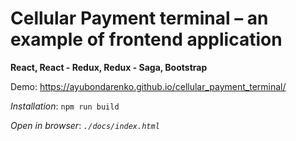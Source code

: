 # Cellular Payment terminal – an example of frontend application

**React, React - Redux, Redux - Saga, Bootstrap**

Demo: https://ayubondarenko.github.io/cellular_payment_terminal/

_Installation_: `npm run build`

_Open in browser_: _`./docs/index.html`_